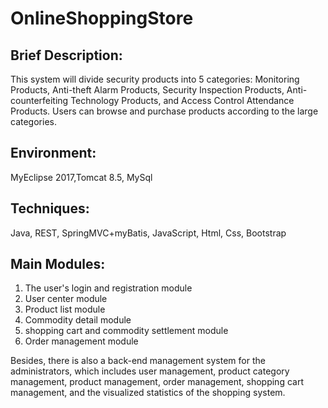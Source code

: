 # OnlineShoppingStore

## Brief Description:
This system will divide security products into 5 categories: Monitoring Products, Anti-theft Alarm Products, Security Inspection Products, Anti-counterfeiting Technology Products, and Access Control Attendance Products. Users can browse and purchase products according to the large categories. 

## Environment: 
MyEclipse 2017,Tomcat 8.5, MySql

## Techniques: 
Java, REST, SpringMVC+myBatis, JavaScript, Html, Css, Bootstrap

## Main Modules:
1.	The user's login and registration module
2.	User center module
3.	Product list module
4.	Commodity detail module
5.	shopping cart and commodity settlement module
6.	Order management module

Besides, there is also a back-end management system for the administrators, which includes user management, product category management, product management, order management, shopping cart management, and the visualized statistics of the shopping system. 
